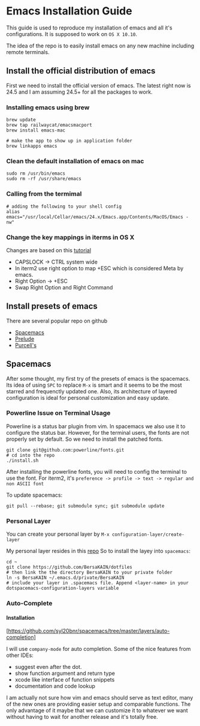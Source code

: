 # Emacs Installation Guide
This guide is used to reproduce my installation of emacs and all it's configurations. It is supposed to work on `OS X 10.10`. 

The idea of the repo is to easily install emacs on any new machine including remote terminals.

## Install the official distribution of emacs
First we need to install the official version of emacs. The latest right now is 24.5 and I am assuming 24.5+ for all the packages to work.

### Installing emacs using brew
````
brew update
brew tap railwaycat/emacsmacport
brew install emacs-mac

# make the app to show up in application folder
brew linkapps emacs
````

### Clean the default installation of emacs on mac
````
sudo rm /usr/bin/emacs
sudo rm -rf /usr/share/emacs
````

### Calling from the termimal
````
# adding the following to your shell config
alias emacs="/usr/local/Cellar/emacs/24.x/Emacs.app/Contents/MacOS/Emacs -nw"
````

### Change the key mappings in iterms in OS X
Changes are based on this [tutorial](http://azaleasays.com/2013/07/05/setting-up-mac-os-x-and-iterm2-for-emacs/)

- CAPSLOCK -> CTRL system wide
- In iterm2 use right option to map +ESC which is considered Meta by emacs.
- Right Option -> +ESC
- Swap Right Option and Right Command

## Install presets of emacs

There are several popular repo on github
- [Spacemacs](https://github.com/syl20bnr/spacemacs)
- [Prelude](https://github.com/bbatsov/prelude)
- [Purcell's](https://github.com/purcell/emacs.d)



## Spacemacs

After some thought, my first try of the presets of emacs is the spacemacs. Its idea of using `SPC` to replace `M-x` is smart and it seems to be the most starred and frequenctly updated one. Also, its architecture of layered configuration is ideal for personal customization and easy update.

### Powerline Issue on Terminal Usage

Powerline is a status bar plugin from vim. In spacemacs we also use it to configure the status bar. However, for the terminal users, the fonts are not properly set by default. So we need to install the patched fonts. 

````
git clone git@github.com:powerline/fonts.git
# cd into the repo
./install.sh
````

After installing the powerline fonts, you will need to config the terminal to use the font. For iterm2, it's `preference -> profile -> text -> regular and non ASCII font`

To update spacemacs:
````
git pull --rebase; git submodule sync; git submodule update
````

### Personal Layer
You can create your personal layer by `M-x configuration-layer/create-layer`

My personal layer resides in this [repo](https://github.com/BersaKAIN/dotfiles)
So to install the layey into `spacemacs`:
````
cd ~
git clone https://github.com/BersaKAIN/dotfiles
# then link the the directory BersaKAIN to your private folder
ln -s BersaKAIN ~/.emacs.d/private/BersaKAIN
# include your layer in .spacemacs file. Append <layer-name> in your dotspacemacs-configuration-layers variable
````

### Auto-Complete
#### Installation
[https://github.com/syl20bnr/spacemacs/tree/master/layers/auto-completion]

I will use `company-mode` for auto completion.
Some of the nice features from other IDEs:
- suggest even after the dot.
- show function argument and return type
- xcode like interface of function snippets
- documentation and code lookup 

I am actually not sure how vim and emacs should serve as text editor, many of the new ones are providing easier setup and comparable functions. The only advantage of it maybe that we can customize it to whatever we want without having to wait for another release and it's totally free.